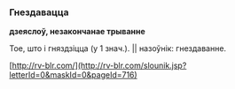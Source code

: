 ### Гнездавацца
**дзеяслоў, незакончанае трыванне**

Тое, што і гняздзіцца (у 1 знач.). || назоўнік: гнездаванне.

<a rel="author">[http://rv-blr.com/](http://rv-blr.com/slounik.jsp?letterId=0&maskId=0&pageId=716)</a>
